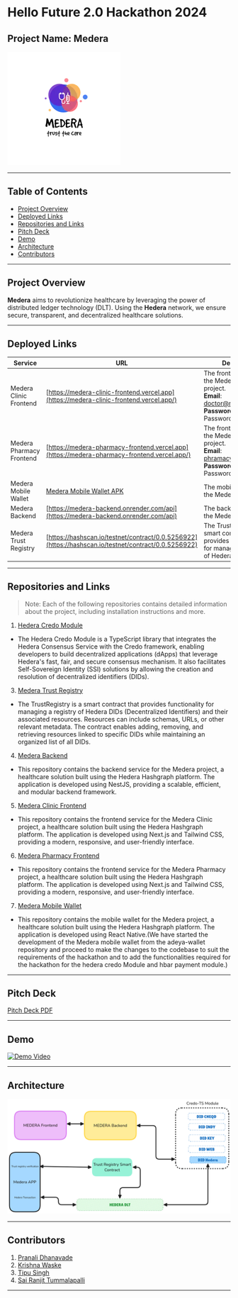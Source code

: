 # Hello Future 2.0 Hackathon 2024 <!-- omit from toc -->

## Project Name: **Medera** <!-- omit from toc -->

![Medera Logo](./assets/medera.png)

---

## Table of Contents <!-- omit from toc -->

- [Project Overview](#project-overview)
- [Deployed Links](#deployed-links)
- [Repositories and Links](#repositories-and-links)
- [Pitch Deck](#pitch-deck)
- [Demo](#demo)
- [Architecture](#architecture)
- [Contributors](#contributors)

---

## Project Overview

**Medera** aims to revolutionize healthcare by leveraging the power of distributed ledger technology (DLT). Using the **Hedera** network, we ensure secure, transparent, and decentralized healthcare solutions.

---

## Deployed Links

| Service                  | URL                                                                                                  | Description                                                                                                                 |
| ------------------------ | ---------------------------------------------------------------------------------------------------- | --------------------------------------------------------------------------------------------------------------------------- |
| Medera Clinic Frontend   | [https://medera-clinic-frontend.vercel.app](https://medera-clinic-frontend.vercel.app/)              | The frontend service for the Medera Clinic project. <br /> **Email**: doctor@medera.com <br /> **Password**: Password@1     |
| Medera Pharmacy Frontend | [https://medera-pharmacy-frontend.vercel.app](https://medera-pharmacy-frontend.vercel.app/)          | The frontend service for the Medera Pharmacy project. <br /> **Email**: phramacy@medera.com <br /> **Password**: Password@1 |
| Medera Mobile Wallet     | [Medera Mobile Wallet APK](https://drive.google.com/file/d/1MoS4d-ALYpfBKiljtm_-G1peWmLyeC6V/view)   | The mobile wallet for the Medera project.                                                                                   |
| Medera Backend           | [https://medera-backend.onrender.com/api](https://medera-backend.onrender.com/api)                   | The backend service for the Medera project.                                                                                 |
| Medera Trust Registry    | [https://hashscan.io/testnet/contract/0.0.5256922](https://hashscan.io/testnet/contract/0.0.5256922) | The TrustRegistry is a smart contract that provides functionality for managing a registry of Hedera DIDs.                   |

---

## Repositories and Links

> Note: Each of the following repositories contains detailed information about the project, including installation instructions and more.

1.  [Hedera Credo Module](https://github.com/sairanjit/hedera-credo-module)

- The Hedera Credo Module is a TypeScript library that integrates the Hedera Consensus Service with the Credo framework, enabling developers to build decentralized applications (dApps) that leverage Hedera's fast, fair, and secure consensus mechanism. It also facilitates Self-Sovereign Identity (SSI) solutions by allowing the creation and resolution of decentralized identifiers (DIDs).

3.  [Medera Trust Registry](https://github.com/tipusinghaw/medera-trust-registry)

- The TrustRegistry is a smart contract that provides functionality for managing a registry of Hedera DIDs (Decentralized Identifiers) and their associated resources. Resources can include schemas, URLs, or other relevant metadata. The contract enables adding, removing, and retrieving resources linked to specific DIDs while maintaining an organized list of all DIDs.

4.  [Medera Backend](https://github.com/GHkrishna/medera-backend)

- This repository contains the backend service for the Medera project, a healthcare solution built using the Hedera Hashgraph platform. The application is developed using NestJS, providing a scalable, efficient, and modular backend framework.

5.  [Medera Clinic Frontend](https://github.com/pranalidhanavade/medera-clinic-frontend)

- This repository contains the frontend service for the Medera Clinic project, a healthcare solution built using the Hedera Hashgraph platform. The application is developed using Next.js and Tailwind CSS, providing a modern, responsive, and user-friendly interface.

6.  [Medera Pharmacy Frontend](https://github.com/pranalidhanavade/medera-pharmacy-frontend)

- This repository contains the frontend service for the Medera Pharmacy project, a healthcare solution built using the Hedera Hashgraph platform. The application is developed using Next.js and Tailwind CSS, providing a modern, responsive, and user-friendly interface.

7.  [Medera Mobile Wallet](https://github.com/sairanjit/medera-wallet)

- This repository contains the mobile wallet for the Medera project, a healthcare solution built using the Hedera Hashgraph platform. The application is developed using React Native.(We have started the development of the Medera mobile wallet from the adeya-wallet repository and proceed to make the changes to the codebase to suit the requirements of the hackathon and to add the functionalities required for the hackathon for the hedera credo Module and hbar payment module.)

---

## Pitch Deck

[Pitch Deck PDF](https://drive.google.com/file/d/1sqFWlfV2qZnzWAfWkxn6vMiE5Iyiyj6R/view?usp=sharing)

---

## Demo

[![Demo Video](https://img.youtube.com/vi/RID-U56hPLo/0.jpg)](https://www.youtube.com/watch?v=RID-U56hPLo)

---

## Architecture

![Medera Architecture](./assets/medera-architecture.png)

---

## Contributors

1. [Pranali Dhanavade](https://github.com/pranalidhanavade)
2. [Krishna Waske](https://github.com/GHkrishna)
3. [Tipu Singh](https://github.com/tipusinghaw)
4. [Sai Ranjit Tummalapalli](https://github.com/sairanjit)

---
